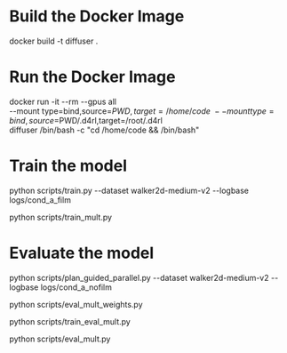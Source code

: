 # Build the Docker Image
docker build -t diffuser .

# Run the Docker Image
docker run -it --rm --gpus all \
    --mount type=bind,source=$PWD,target=/home/code \
    --mount type=bind,source=$PWD/.d4rl,target=/root/.d4rl \
    diffuser /bin/bash -c "cd /home/code && /bin/bash"

# Train the model
python scripts/train.py --dataset walker2d-medium-v2 --logbase logs/cond_a_film

python scripts/train_mult.py

# Evaluate the model
python scripts/plan_guided_parallel.py --dataset walker2d-medium-v2 --logbase logs/cond_a_nofilm

python scripts/eval_mult_weights.py

python scripts/train_eval_mult.py

python scripts/eval_mult.py